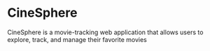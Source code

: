 # CineSphere
  CineSphere is a movie-tracking web application that allows users to explore, track, and manage their favorite movies

